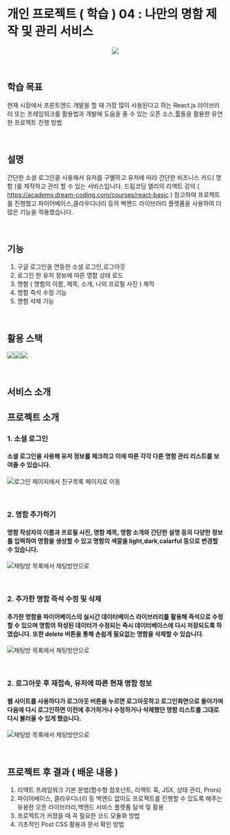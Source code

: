 # 개인 프로젝트 ( 학습 ) 04 : 나만의 명함 제작 및 관리 서비스

<p align="center"><img src="https://helpx.adobe.com/content/dam/help/en/indesign/how-to/business-card-design/jcr_content/main-pars/image_1047841121/business-card-design-hero_900x506.jpg"></p>

&nbsp;
&nbsp;

## 학습 목표
현재 시장에서 프론트엔드 개발을 할 때 가장 많이 사용된다고 하는 React.js 라이브러리 또는 프레임워크를 활용법과 개발에 도움을 줄 수 있는 오픈 소스,툴들을 활용한 유연한 프로젝트 진행 방법

&nbsp;
&nbsp;

## 설명
간단한 소셜 로그인을 사용해서 유저를 구별하고 유저에 따라 간단한 비즈니스 카드( 명함 )를 제작하고 관리 할 수 있는 서비스입니다. 드림코딩 엘리의 리액트 강의 ( https://academy.dream-coding.com/courses/react-basic ) 참고하여 프로젝트를 진행했고 파이어베이스,클라우디너리 등의 벡엔드 라이브러리 플랫폼을 사용하여 더 많은 기능을 적용했습니다.

&nbsp;
&nbsp;

## 기능
1. 구글 로그인을 연동한 소셜 로그인,로그아웃
2. 로그인 한 유저 정보에 따른 명함 상태 로드
3. 명함 ( 명함의 이름, 제목, 소개, 나의 프로필 사진 ) 제작
4. 명함 즉석 수정 기능
5. 명함 삭제 기능

&nbsp;
&nbsp;

## 활용 스택
<div style="display:flex;flex-wrap:wrap">
 <img src="https://img.shields.io/badge/javascript-F7DF1E?&logo=javascript&logoColor=white">
 <img src="https://img.shields.io/badge/react-61DAFB?&logo=react&logoColor=white"> 
 <img src="https://img.shields.io/badge/firebase-FFCA28?&logo=firebase&logoColor=white">
</div>

&nbsp;
&nbsp;

## 서비스 소개

## 프로젝트 소개

### 1. 소셜 로그인
#### 소셜 로그인을 사용해 유저 정보를 체크하고 이에 따른 각각 다른 명함 관리 리스트를 보여줄 수 있습니다.
![로그인 페이지에서 친구목록 페이지로 이동](https://user-images.githubusercontent.com/82381946/164914076-da8e8675-ecd2-4907-986e-cb7dc57bb72e.gif)

&nbsp;
&nbsp;

### 2. 명함 추가하기
#### 명함 작성자의 이름과 프로필 사진, 명함 제목, 명함 소개와 간단한 설명 등의 다양한 정보를 입력하여 명함을 생성할 수 있고 명함의 색깔을 light,dark,calarful 등으로 변경할 수 있습니다.
![채팅방 목록에서 채팅방안으로](https://user-images.githubusercontent.com/82381946/164914132-bf9e59cd-654d-4ee5-b91a-ea088f30d062.gif)

&nbsp;
&nbsp;

### 2. 추가한 명함 즉석 수정 및 삭제
#### 추가한 명함을 파이어베이스의 실시간 데이터베이스 라이브러리를 활용해 즉석으로 수정할 수 있으며 명함의 작성된 데이터가 수정되는 즉시 데이터베이스에 다시 저장되도록 하였습니다. 또한 delete 버튼을 통해 손쉽게 필요없는 명함을 삭제할 수 있습니다.
![채팅방 목록에서 채팅방안으로](https://user-images.githubusercontent.com/82381946/164914200-766b3962-25ff-4eac-b3c6-9926845eb78b.gif)

&nbsp;
&nbsp;

### 2. 로그아웃 후 재접속, 유저에 따른 현재 명함 정보
#### 웹 사이트를 사용하다가 로그아웃 버튼을 누르면 로그아웃하고 로그인화면으로 돌아가며 다음에 다시 로그인하면 이전에 추가하거나 수정하거나 삭제했던 명함 리스트를 그대로 다시 불러올 수 있게 했습니다. 
![채팅방 목록에서 채팅방안으로](https://user-images.githubusercontent.com/82381946/164914341-acadc135-ef87-429f-ba7a-5197b41555d4.gif)

&nbsp;
&nbsp;


## 프로젝트 후 결과 ( 배운 내용 )
1. 리액트 프레임워크 기본 문법(함수형 컴포넌트, 리액트 훅, JSX, 상태 관리, Prors)
2. 파이어베이스, 클라우디너리 등 백엔드 없이도 프로젝트를 진행할 수 있도록 해주는 유용한 오픈 라이브러리,백엔드 서비스 플랫폼 탐색 및 활용
3. 프로젝트가 커졌을 때 꼭 필요한 코드 모듈화 방법
4. 기초적인 Post CSS 활용과 문서 확인 방법

